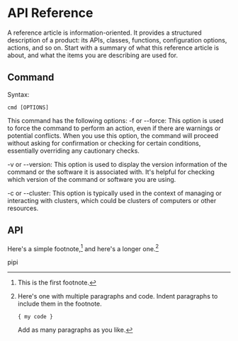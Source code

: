 # API Reference

A reference article is information-oriented.
It provides a structured description of a product:
its APIs, classes, functions, configuration options, actions, and so on.
Start with a summary of what this reference article is about, and what the items you are describing are used for.

## Command

<include from="lib.md" element-id="reuse"/>

Syntax:

```shell
cmd [OPTIONS]
```

This command has the following options:
-f or --force: This option is used to force the command to perform an action, even if there are warnings or potential conflicts. When you use this option, the command will proceed without asking for confirmation or checking for certain conditions, essentially overriding any cautionary checks.

-v or --version: This option is used to display the version information of the command or the software it is associated with. It's helpful for checking which version of the command or software you are using.

-c or --cluster: This option is typically used in the context of managing or interacting with clusters, which could be clusters of computers or other resources.

## API 

Here's a simple footnote,[^1] and here's a longer one.[^bignote]

<api-endpoint openapi-path="./../../example.yaml" method="get" endpoint="/another_example">
<response type="100">
<sample>pipi</sample>
</response>
</api-endpoint>

<seealso>
    <!--Provide links to related how-to guides, overviews, and tutorials.-->
</seealso>

[^1]: This is the first footnote.

[^bignote]: Here's one with multiple paragraphs and code.
    Indent paragraphs to include them in the footnote.

    `{ my code }`

    Add as many paragraphs as you like.